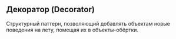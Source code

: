 ## Декоратор (Decorator)

Структурный паттерн, позволяющий добавлять объектам новые поведения на лету, помещая их в объекты-обёртки.

